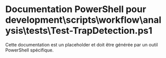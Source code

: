 # Documentation PowerShell pour development\scripts\workflow\analysis\tests\Test-TrapDetection.ps1

Cette documentation est un placeholder et doit être générée par un outil PowerShell spécifique.

